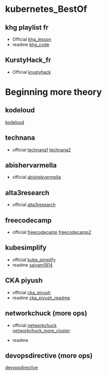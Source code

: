 # kubernetes_BestOf
## khg playlist fr
* Official
[khg_lesson](https://www.youtube.com/watch?v=6etW3hy7wjc&list=PL1CpaUw4aBIxTPvr5l_pKoHxI0Tz2qoyK)
* readme
[khg_code]()

## KurstyHack_fr
* Official
[krustyhack](https://www.youtube.com/playlist?list=PLd-VH3tQkoBcTPPPjnnSyAHdyupbMe96w)


# Beginning more theory
## kodeloud
[kodeloud](https://www.youtube.com/watch?v=XuSQU5Grv1g)

## technana
* official
[technana1](https://www.youtube.com/watch?v=X48VuDVv0do&t=2433s&pp=ygUWdGVjaG5hbmEgKyBrdWJlcmVuZXRlcw%3D%3D)
[technana2](https://www.youtube.com/watch?v=s_o8dwzRlu4&t=104s&pp=ygUWdGVjaG5hbmEgKyBrdWJlcmVuZXRlcw%3D%3D)

## abishervarmella
* official
[abishekvermella](https://www.youtube.com/watch?v=JoHUi9KvnOA&t=7330s&pp=ygUUYWJpc2hlayArIGt1YmVybmV0ZXM%3D)

## alta3research
* official
[alta3research](https://www.youtube.com/watch?v=MTHGoGUFpvE&t=1186s)

## freecodecamp 
* official
[freecodecamp](https://www.youtube.com/watch?v=kTp5xUtcalw&t=23s)
[freecodecamp2](https://www.youtube.com/watch?v=Wf2eSG3owoA&pp=ygUKa3ViZXJuZXRlc9IHCQmtCQGHKiGM7w%3D%3D)

## kubesimplify
* official
[kube_simpilfy](https://www.youtube.com/watch?v=EV47Oxwet6Y&t=5265s&pp=ygUMa3ViZXJuZWV0ZXMg0gcJCa0JAYcqIYzv)
* readme
[saiyam1814](https://github.com/saiyam1814/Kubernetes-crash-course-2025)

## CKA piyush 
* official
[cka_piyush](https://www.youtube.com/playlist?list=PLl4APkPHzsUUOkOv3i62UidrLmSB8DcGC)
* readme
[cka_piyush_readme](https://github.com/piyushsachdeva/CKA-2024)

## networkchuck (more ops)
* official
[networkchuck](https://www.youtube.com/watch?v=7bA0gTroJjw&t=39s&pp=ygUZa3ViZXJuZXRlcyArIG5ldHdvcmtjaHVjaw%3D%3D) </br>
[networkchuck_more_cluster](https://www.youtube.com/watch?v=X9fSMGkjtug&t=232s&pp=ygUZa3ViZXJuZXRlcyArIG5ldHdvcmtjaHVja9IHCQmtCQGHKiGM7w%3D%3D)

* readme
## devopsdirective (more ops)
[devopsdirective](https://www.youtube.com/watch?v=2T86xAtR6Fo&t=3095s)
